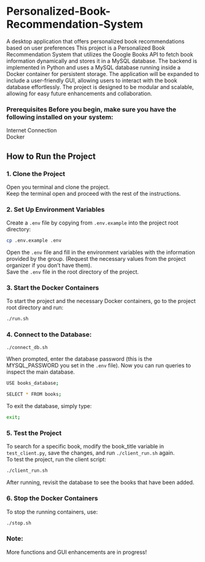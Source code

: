 # Personalized-Book-Recommendation-System
A desktop application that offers personalized book recommendations based on user preferences This project is a Personalized Book Recommendation System that utilizes the Google Books API to fetch book information dynamically and stores it in a MySQL database. The backend is implemented in Python and uses a MySQL database running inside a Docker container for persistent storage. The application will be expanded to include a user-friendly GUI, allowing users to interact with the book database effortlessly. The project is designed to be modular and scalable, allowing for easy future enhancements and collaboration. 

### Prerequisites Before you begin, make sure you have the following installed on your system:
Internet Connection\
Docker

## How to Run the Project

### 1. Clone the Project
Open you terminal and clone the project.\
Keep the terminal open and proceed with the rest of the instructions.

### 2. Set Up Environment Variables
Create a `.env` file by copying from `.env.example` into the project root directory:
```bash
cp .env.example .env
```
Open the `.env` file and fill in the environment variables with the information provided by the group. (Request the necessary values from the project organizer if you don’t have them).\
Save the `.env` file in the root directory of the project.

### 3. Start the Docker Containers
To start the project and the necessary Docker containers, go to the project root directory and run:
```bash
./run.sh
```
### 4. Connect to the Database:
```bash
./connect_db.sh
```
When prompted, enter the database password (this is the MYSQL_PASSWORD you set in the `.env` file). Now you can run queries to inspect the main database.
```bash
USE books_database;
```
```bash
SELECT * FROM books;
```
To exit the database, simply type:
```bash
exit;
```

### 5. Test the Project
To search for a specific book, modify the book_title variable in `test_client.py`, save the changes, and run `./client_run.sh` again.\
To test the project, run the client script:
```bash
./client_run.sh
```
After running, revisit the database to see the books that have been added.

### 6. Stop the Docker Containers
To stop the running containers, use:
```bash
./stop.sh
```
### Note:
More functions and GUI enhancements are in progress!

